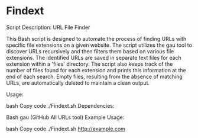 # Findext
Script Description: URL File Finder

This Bash script is designed to automate the process of finding URLs with specific file extensions on a given website. The script utilizes the gau tool to discover URLs recursively and then filters them based on various file extensions. The identified URLs are saved in separate text files for each extension within a 'files' directory. The script also keeps track of the number of files found for each extension and prints this information at the end of each search. Empty files, resulting from the absence of matching URLs, are automatically deleted to maintain a clean output.

Usage:

bash
Copy code
./Findext.sh <url>
Dependencies:

Bash
gau (GitHub All URLs tool)
Example Usage:

bash
Copy code
./Findext.sh http://example.com
